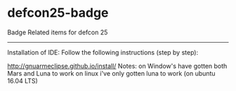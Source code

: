 # defcon25-badge
Badge Related items for defcon 25


-----
Installation of IDE:
Follow the following instructions (step by step):  

http://gnuarmeclipse.github.io/install/
	Notes: on Window's have gotten both Mars and Luna to work
	on linux i've only gotten luna to work (on ubuntu 16.04 LTS)


